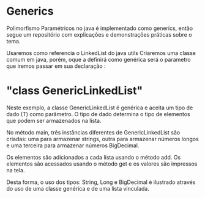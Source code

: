 # Generics
Polimorfismo Paramétricos no java é implementado como generics, então segue um repositório com explicações e demonstrações práticas sobre o tema.

Usaremos como referencia o LinkedList do java utils 
Criaremos uma classe comum em java, porém, oque a definirá como genérica será o parametro que iremos passar em sua declaração <T>: 
# "class GenericLinkedList<T>"

Neste exemplo, a classe GenericLinkedList é genérica e aceita um tipo de dado (T) como parâmetro. O tipo de dado determina o tipo de elementos que podem ser armazenados na lista.

No método main, três instâncias diferentes de GenericLinkedList são criadas: uma para armazenar strings, outra para armazenar números longos e uma terceira para armazenar números BigDecimal.

Os elementos são adicionados a cada lista usando o método add. Os elementos são acessados usando o método get e os valores são impressos na tela.

Desta forma, o uso dos tipos: String, Long e BigDecimal é ilustrado através do uso de uma classe genérica e de uma lista vinculada.
